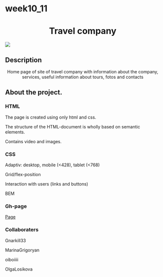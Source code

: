 # week10_11
<h1 align="center">Travel company</h1>
  
<img src="https://github.com/eeromanova/week10_11/raw/main/assets/images/pero_travel1.png">

## Description

<p align="center">Home page of site of travel company with information about the company, services, useful information about tours, fotos and contacts</p>


## About the project.

### HTML

<p>The page is created using only html and css.</p>
<p>The structure of the HTML-document is wholly based on semantic elements.</p>
<p>Contains video and images.</p>

### CSS

<p>Adaptiv: desktop, mobile (<428), tablet (<768)</p>
<p>Grid/flex-position</p>
<p>Interaction with users (links and buttons)</p>
<p>BEM</p>

### Gh-page

<a href="https://olgalosikova.github.io/TravelAgency/">Page</a>

### Collaboraters

<p>Gnarkill33</p>
<p>MarinaGrigoryan</p>
<p>oiboiiii</p>
<p>OlgaLosikova</p>




